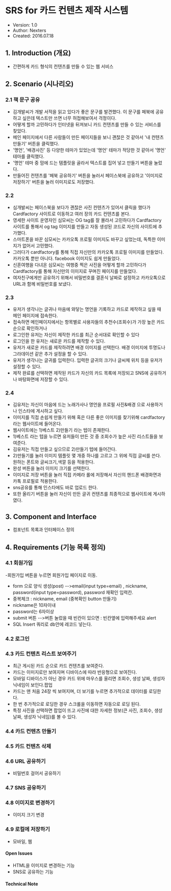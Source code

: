 # SRS for 카드 컨텐츠 제작 시스템

- Version: 1.0
- Author: Nexters
- Created: 2016.07.18

## 1. Introduction (개요)
- 간편하게 카드 형식의 컨텐츠를 만들 수 있는 웹 서비스


## 2. Scenario (시나리오)
### 2.1 책 문구 공유
- 김개발씨가 개발 서적을 읽고 있다가 좋은 문구를 발견했다. 이 문구를 페북에 공유하고 싶은데 텍스트만 쓰면 너무 허접해보여서 걱정이다.
- 어떻게 할까 고민하다가 인터넷을 뒤져보니 카드 컨텐츠를 만들 수 있는 서비스를 찾았다.
- 메인 페이지에서 다른 사람들이 만든 페이지들을 보니 괜찮은 것 같아서 '내 컨텐츠 만들기' 버튼을 클릭했다.
- '명언', '배경사진' 등 다양한 테마가 있었는데 '명언' 테마가 적당한 것 같아서 '명언' 테마를 클릭했다.
- '명언' 테마 중 맘에 드는 템플릿을 골라서 텍스트를 집어 넣고 만들기 버튼을 눌렀다.
- 만들어진 컨텐츠를 '페북 공유하기' 버튼을 눌러서 페이스북에 공유하고 '이미지로 저장하기' 버튼을 눌러 이미지로도 저장했다. 

### 2.2
- 심개발씨는 페이스북을 보다가 괜찮은 사진 컨텐츠가 있어서 클릭을 했다가 Cardfactory 사이트로 이동하고 여러 장의 카드 컨텐츠를 본다.
- 영세한 사이트 운영자인 심모씨는 OG tag를 잘 몰라서 고민하다가 Cardfactory 사이트를 통해서 og tag 이미지를 만들고 자동 생성된 코드로 자신의 사이트에 추가했다.
- 스마트폰을 바꾼 심모씨는 카카오톡 프로필 이미지도 바꾸고 싶었는데, 독특한 이미지가 없어서 고민했다.
- 그러다가 cardfactory를 통해 직접 자신만의 카카오톡 프로필 이미지를 만들었다. 카카오톡 뿐만 아니다. facebook 이미지도 쉽게 만들었다.
- 신혼여행을 다녀온 심모씨는 여행중 찍은 사진을 어떻게 할까 고민하다가 Cardfactory를 통해 자신만의 이미지로 꾸며진 페이지를 만들었다.
- 여자친구에게만 공유하기 위해서 비밀번호를 결혼식 날짜로 설정하고 카카오톡으로 URL과 함께 비밀번호를 보냈다.

### 2.3
- 유저가 생각나는 글귀나 마음에 와닿는 명언을 기록하고 카드로 제작하고 싶을 때 메인 페이지에 접속한다.
- 접속하면 메인페이지에서는 항목별로 사용자들의 추천수(조회수)가 가장 높은 카드순으로 확인하거나
- 로그인한 유저는 자신이 제작한 카드를 최근 순서대로 확인할 수 있다
- 로그인을 한 유저는 새로운 카드를 제작할 수 있다.
- 유저가 새로운 카드를 제작하려면 배경 이미지를 선택한다. 배경 이미지에 투명도나 그라데이션 같은 추가 설정을 할 수 있다.
- 유저가 생각나는 글귀를 입력한다. 입력한 글귀의 크기나 글씨체 위치 등을 유저가 설정할 수 있다.
- 제작 완료를 선택하면 제작된 카드가 자신의 카드 목록에 저장되고 SNS에 공유하거나 바탕화면에 저장할 수 있다.

### 2.4
- 김유저는 자신이 마음에 드는 노래가사나 명언을 프로필 사진&배경 으로 사용하거나 인스타에 게시하고 싶다.
- 이미지를 직접 손쉽게 만들기 위해 혹은 다른 좋은 이미지를 찾기위해 cardfactory 라는 웹사이트에 들어온다. 
- 웹사이트에는 1)베스트 2)만들기 라는 텝이 존재한다.
- 1)베스트 라는 텝을 누르면 유저들이 만든 것 중 조회수가 높은 사진 리스트들을 보여준다.
- 김유저는 직접 만들고 싶으므로 2)만들기 텝에 들어간다.
- 2)만들기를 눌러 이미지 템플릿 몇 개중 하나를 고르고 그 위에 직접 글씨를 쓴다. 원하는 폰트와 글씨크기,색깔 등을 적용한다.
- 완성 버튼을 눌러 이미지 크기를 선택한다. 
- 이미지로 저장 버튼을 눌러 직접 카메라 롤에 저장해서 자신의 핸드폰 배경화면과 카톡 프로필로 적용한다.
- sns공유를 통해 인스타에도 바로 업로드 한다.
- 또한 올리기 버튼을 눌러 자신이 만든 글귀 컨텐츠를 최종적으로 웹사이트에 게시하였다.



## 3. Component and Interface 
- 컴포넌트 목록과 인터페이스 정의


## 4. Requirements (기능 목록 정의)
### 4.1 회원가입
-회원가입 버튼을 누르면 회원가입 페이지로 이동.
- form 으로 양식 생성(post)
-->email(input type=email) , nickname, password(input type=password), password 재확인 입력칸. 
- 중복체크 : nickname, email (중복확인 button 만들기)
- nickname은 10자이내
- password는 6자이상
- submit 버튼
-->버튼 눌렀을 때 빈칸이 있으면 : 빈칸옆에 입력해주세요 alert
- SQL Insert 쿼리로 db안에 레코드 넣는다.

### 4.2 로그인

### 4.3 카드 컨텐츠 리스트 보여주기
- 최근 게시된 카드 순으로 카드 컨텐츠를 보여준다.
- 카드는 이미지로만 보여지며 디바이스에 따라 반응형으로 보여진다.
- 모바일 디바이스가 아닌 경우 카드 위에 마우스를 올리면 조회수, 생성 날짜, 생성자 닉네임이 보인다.팝업
- 카드는 맨 처음 24장 씩 보여지며, 더 보기를 누르면 추가적으로 데이터를 로딩한다.
- 한 번 추가적으로 로딩한 경우 스크롤을 이동하면 자동으로 로딩 된다.
- 특정 사진을 선택하면 팝업이 뜨고 사진에 대한 자세한 정보(큰 사진, 조회수, 생성 날짜, 생성자 닉네임)를 볼 수 있다.

### 4.4 카드 컨텐츠 만들기

### 4.5 카드 컨텐츠 삭제

### 4.6 URL 공유하기
- 비밀번호 걸어서 공유하기

### 4.7 SNS 공유하기

### 4.8 이미지로 변경하기
- 이미지 크기 변경

### 4.9 로컬에 저장하기
- 모바일, 웹


#### **Open Issues**
- HTML을 이미지로 변경하는 기능
- SNS로 공유하는 기능

#### **Technical Note**


